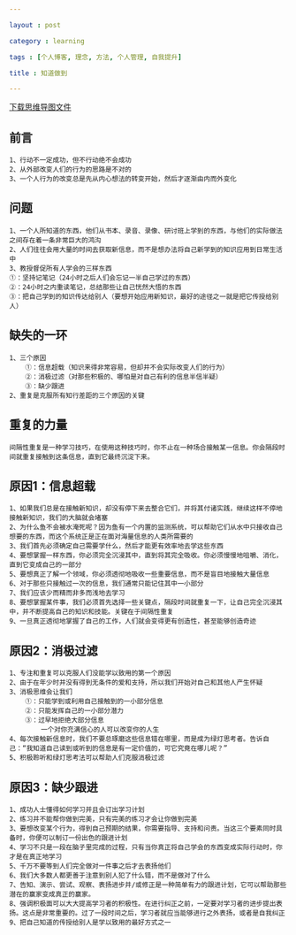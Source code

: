 ```yaml
---

layout : post

category : learning

tags : [个人博客, 理念, 方法, 个人管理, 自我提升]

title : 知道做到

---
```


[下载思维导图文件](https://docs.google.com/file/d/0B7UFT4BR96esLVhHWGZMS3hnV3M/edit?usp=sharing)

## 前言

	1、行动不一定成功，但不行动绝不会成功
	2、从外部改变人们的行为的思路是不对的
	3、一个人行为的改变总是先从内心想法的转变开始，然后才逐渐由内而外变化

## 问题

	1、一个人所知道的东西，他们从书本、录音、录像、研讨班上学到的东西，与他们的实际做法之间存在着一条非常巨大的鸿沟
	2、人们往往会用大量的时间去获取新信息，而不是想办法将自己新学到的知识应用到日常生活中
	3、教授督促所有人学会的三样东西
	①：坚持记笔记（24小时之后人们会忘记一半自己学过的东西）
	②：24小时之内重读笔记，总结那些让自己恍然大悟的东西
	③：把自己学到的知识传达给别人（要想开始应用新知识，最好的途径之一就是把它传授给别人）

## 缺失的一环

	1、三个原因
		①：信息超载（知识来得非常容易，但却并不会实际改变人们的行为）
		②：消极过滤（对那些积极的、哪怕是对自己有利的信息半信半疑）
		③：缺少跟进		
	2、重复是克服所有知行差距的三个原因的关键


## 重复的力量

	间隔性重复是一种学习技巧，在使用这种技巧时，你不止在一种场合接触某一信息。你会隔段时间就重复接触到这条信息，直到它最终沉淀下来。


## 原因1：信息超载

	1、如果我们总是在接触新知识，却没有停下来去整合它们，并将其付诸实践，继续这样不停地接触新知识，我们的大脑就会堵塞
	2、为什么鱼不会被水淹死呢？因为鱼有一个内置的监测系统，可以帮助它们从水中只接收自己想要的东西，而这个系统正是正在面对海量信息的人类所需要的
	3、我们首先必须确定自己需要学什么，然后才能更有效率地去学这些东西
	4、要想掌握一样东西，你必须完全沉浸其中，直到将其完全吸收。你必须慢慢地咀嚼、消化，直到它变成自己的一部分
	5、要想真正了解一个领域，你必须透彻地吸收一些重要信息，而不是盲目地接触大量信息
	6、对于那些只接触过一次的信息，我们通常只能记住其中一小部分
	7、我们应该少而精而非多而浅地去学习
	8、要想掌握某件事，我们必须首先选择一些关键点，隔段时间就重复一下，让自己完全沉浸其中，并不断提高自己的知识和技能。关键在于间隔性重复
	9、一旦真正透彻地掌握了自己的工作，人们就会变得更有创造性，甚至能够创造奇迹

## 原因2：消极过滤
	
	1、专注和重复可以克服人们没能学以致用的第一个原因	
	2、由于在年少时并没有得到无条件的爱和支持，所以我们开始对自己和其他人产生怀疑	
	3、消极思维会让我们
		①：只能学到或利用自己接触到的一小部分信息
		②：只能发挥自己的一小部分潜力
		③：过早地拒绝大部分信息
			一个对你充满信心的人可以改变你的人生
	4、每次接触新信息时，我们不要总琢磨这些信息错在哪里，而是成为绿灯思考者。告诉自己：“我知道自己读到或听到的信息是有一定价值的，可它究竟在哪儿呢？”
	5、积极聆听和绿灯思考法可以帮助人们克服消极过滤	
	
## 原因3：缺少跟进

	1、成功人士懂得如何学习并且会订出学习计划
	2、练习并不能帮你做到完美，只有完美的练习才会让你做到完美
	3、要想改变某个行为，得到自己预期的结果，你需要指导、支持和问责。当这三个要素同时具备时，你便可以制订一份出色的跟进计划
	4、学习不只是一段在脑子里完成的过程，只有当你真正将自己学会的东西变成实际行动时，你才是在真正地学习
	5、千万不要等到人们完全做对一件事之后才去表扬他们
	6、我们大多数人都更善于注意到别人犯了什么错，而不是做对了什么
	7、告知、演示、尝试、观察、表扬进步并/或修正是一种简单有力的跟进计划，它可以帮助那些潜在的赢家变成真正的赢家。
	8、强调积极面可以大大提高学习者的积极性。在进行纠正之前，一定要对学习者的进步提出表扬。这点是非常重要的。过了一段时间之后，学习者就应当能够进行之外表扬，或者是自我纠正
	9、把自己知道的传授给别人是学以致用的最好方式之一
